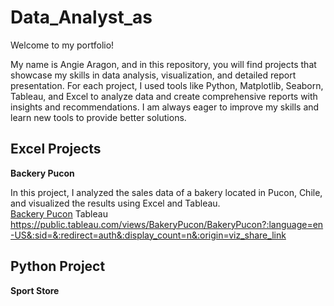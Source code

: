 # Data_Analyst_as
Welcome to my portfolio!

My name is Angie Aragon, and in this repository, you will find projects that showcase my skills in data analysis, visualization, and detailed report presentation. For each project, I used tools like Python, Matplotlib, Seaborn, Tableau, and Excel to analyze data and create comprehensive reports with insights and recommendations. I am always eager to improve my skills and learn new tools to provide better solutions.


## Excel Projects
**Backery Pucon**

In this project, I analyzed the sales data of a bakery located in Pucon, Chile, and visualized the results using Excel and Tableau.  
[Backery Pucon](./Excel/Backery%20Pucon)
Tableau
https://public.tableau.com/views/BakeryPucon/BakeryPucon?:language=en-US&:sid=&:redirect=auth&:display_count=n&:origin=viz_share_link

## Python Project
**Sport Store**
